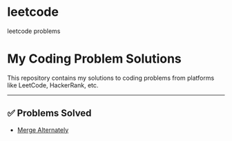 # leetcode
 leetcode problems
# My Coding Problem Solutions

This repository contains my solutions to coding problems from platforms like LeetCode, HackerRank, etc.

---

## ✅ Problems Solved

- [Merge Alternately](merge-alternately)